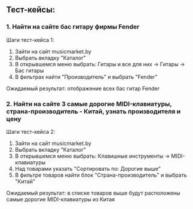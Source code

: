 ﻿## Тест-кейсы:
### 1. Найти на сайте бас гитару фирмы Fender
Шаги тест-кейса 1:
1) Зайти на сайт musicmarket.by
2) Выбрать вкладку "Каталог"
3) В открывшемся меню выбрать: Гитары и все для них -> Гитары -> Бас гитары
4) В фильтрах найти "Производитель" и выбрать "Fender"

Ожидаемый результат: отображение всех бас гитар Fender

### 2. Найти на сайте 3 самые дорогие MIDI-клавиатуры, страна-производитель - Китай, узнать производителя и цену
Шаги тест-кейса 2:
1) Зайти на сайт musicmarket.by
2) Выбрать вкладку "Каталог"
3) В открывшемся меню выбрать: Клавишные инструменты -> MIDI-клавиатуры
4) Над товарами указать "Сортировать по: Дорогие выше"
5) В фильтре товаров найти блок "Страна-производитель" и выбрать "Китай"

Ожидаемый результат: в списке товаров выше будут расположены самые дорогие MIDI-клавиатуры из Китая